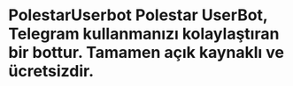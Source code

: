 # PolestarUserbot Polestar UserBot, Telegram kullanmanızı kolaylaştıran bir bottur. Tamamen açık kaynaklı ve ücretsizdir.
